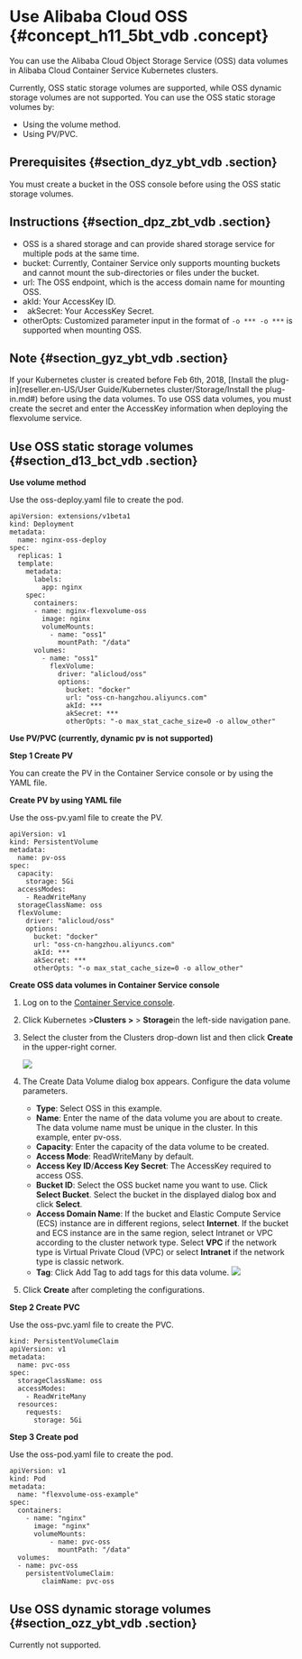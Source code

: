 # Use Alibaba Cloud OSS {#concept_h11_5bt_vdb .concept}

You can use the Alibaba Cloud Object Storage Service \(OSS\) data volumes in Alibaba Cloud Container Service Kubernetes clusters.

Currently, OSS static storage volumes are supported, while OSS dynamic storage volumes are not supported. You can use the OSS static storage volumes by:

-   Using the volume method.
-   Using PV/PVC.

## Prerequisites {#section_dyz_ybt_vdb .section}

You must create a bucket in the OSS console before using the OSS static storage volumes.

## Instructions {#section_dpz_zbt_vdb .section}

-   OSS is a shared storage and can provide shared storage service for multiple pods at the same time.
-   bucket: Currently, Container Service only supports mounting buckets and cannot mount the sub-directories or files under the bucket.
-   url: The OSS endpoint, which is the access domain name for mounting OSS.
-   akId: Your AccessKey ID.
-     akSecret: Your AccessKey Secret.
-   otherOpts: Customized parameter input in the format of `-o *** -o ***` is supported when mounting OSS.

## Note {#section_gyz_ybt_vdb .section}

If your Kubernetes cluster is created before Feb 6th, 2018, [Install the plug-in](reseller.en-US/User Guide/Kubernetes cluster/Storage/Install the plug-in.md#) before using the data volumes. To use OSS data volumes, you must create the secret and enter the AccessKey information when deploying the flexvolume service.

## Use OSS static storage volumes {#section_d13_bct_vdb .section}

**Use volume method**

Use the oss-deploy.yaml file to create the pod.

```
apiVersion: extensions/v1beta1
kind: Deployment
metadata:
  name: nginx-oss-deploy
spec:
  replicas: 1
  template:
    metadata:
      labels:
        app: nginx
    spec:
      containers:
      - name: nginx-flexvolume-oss
        image: nginx
        volumeMounts:
          - name: "oss1"
            mountPath: "/data"
      volumes:
        - name: "oss1"
          flexVolume:
            driver: "alicloud/oss"
            options:
              bucket: "docker"
              url: "oss-cn-hangzhou.aliyuncs.com"
              akId: ***
              akSecret: ***
              otherOpts: "-o max_stat_cache_size=0 -o allow_other"
```

**Use PV/PVC \(currently, dynamic pv is not supported\)**

**Step 1 Create PV**

You can create the PV in the Container Service console or by using the YAML file.

**Create PV by using YAML file**

Use the oss-pv.yaml file to create the PV.

```
apiVersion: v1
kind: PersistentVolume
metadata:
  name: pv-oss
spec:
  capacity:
    storage: 5Gi
  accessModes:
    - ReadWriteMany
  storageClassName: oss
  flexVolume:
    driver: "alicloud/oss"
    options:
      bucket: "docker"
      url: "oss-cn-hangzhou.aliyuncs.com"
      akId: ***
      akSecret: ***
      otherOpts: "-o max_stat_cache_size=0 -o allow_other"
```

**Create OSS data volumes in Container Service console**

1.  Log on to the [Container Service console](https://partners-intl.console.aliyun.com/#/cs).
2.  Click Kubernetes \>**Clusters \>** \> **Storage**in the left-side navigation pane.
3.  Select the cluster from the Clusters drop-down list and then click **Create** in the upper-right corner.

    ![](http://static-aliyun-doc.oss-cn-hangzhou.aliyuncs.com/assets/img/6938/4683_en-US.png)

4.  The Create Data Volume dialog box appears. Configure the data volume parameters.

    -   **Type**: Select OSS in this example.
    -   **Name**: Enter the name of the data volume you are about to create. The data volume name must be unique in the cluster. In this example, enter pv-oss.
    -   **Capacity**: Enter the capacity of the data volume to be created.
    -   **Access Mode**: ReadWriteMany by default.
    -   **Access Key ID**/**Access Key Secret**: The AccessKey required to access OSS.
    -   **Bucket ID**: Select the OSS bucket name you want to use. Click **Select Bucket**. Select the bucket in the displayed dialog box and click **Select**.
    -   **Access Domain Name**: If the bucket and Elastic Compute Service \(ECS\) instance are in different regions, select **Internet**. If the bucket and ECS instance are in the same region, select Intranet or VPC according to the cluster network type. Select **VPC** if the network type is Virtual Private Cloud \(VPC\) or select **Intranet** if the network type is classic network.
    -   **Tag**: Click Add Tag to add tags for this data volume.
    ![](http://static-aliyun-doc.oss-cn-hangzhou.aliyuncs.com/assets/img/6938/4684_en-US.png)

5.  Click **Create** after completing the configurations.

**Step 2 Create PVC**

Use the oss-pvc.yaml file to create the PVC.

```
kind: PersistentVolumeClaim
apiVersion: v1
metadata:
  name: pvc-oss
spec:
  storageClassName: oss
  accessModes:
    - ReadWriteMany
  resources:
    requests:
      storage: 5Gi
```

**Step 3 Create pod**

Use the oss-pod.yaml file to create the pod.

```
apiVersion: v1
kind: Pod
metadata:
  name: "flexvolume-oss-example"
spec:
  containers:
    - name: "nginx"
      image: "nginx"
      volumeMounts:
          - name: pvc-oss
            mountPath: "/data"
  volumes:
  - name: pvc-oss
    persistentVolumeClaim:
        claimName: pvc-oss
```

## Use OSS dynamic storage volumes {#section_ozz_ybt_vdb .section}

Currently not supported.

